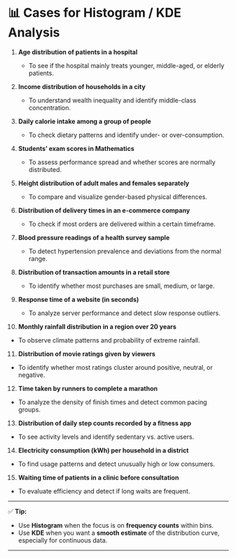 # 📊 Cases for Histogram / KDE Analysis

1. **Age distribution of patients in a hospital**

   * To see if the hospital mainly treats younger, middle-aged, or elderly patients.

2. **Income distribution of households in a city**

   * To understand wealth inequality and identify middle-class concentration.

3. **Daily calorie intake among a group of people**

   * To check dietary patterns and identify under- or over-consumption.

4. **Students’ exam scores in Mathematics**

   * To assess performance spread and whether scores are normally distributed.

5. **Height distribution of adult males and females separately**

   * To compare and visualize gender-based physical differences.

6. **Distribution of delivery times in an e-commerce company**

   * To check if most orders are delivered within a certain timeframe.

7. **Blood pressure readings of a health survey sample**

   * To detect hypertension prevalence and deviations from the normal range.

8. **Distribution of transaction amounts in a retail store**

   * To identify whether most purchases are small, medium, or large.

9. **Response time of a website (in seconds)**

   * To analyze server performance and detect slow response outliers.

10. **Monthly rainfall distribution in a region over 20 years**

* To observe climate patterns and probability of extreme rainfall.

11. **Distribution of movie ratings given by viewers**

* To identify whether most ratings cluster around positive, neutral, or negative.

12. **Time taken by runners to complete a marathon**

* To analyze the density of finish times and detect common pacing groups.

13. **Distribution of daily step counts recorded by a fitness app**

* To see activity levels and identify sedentary vs. active users.

14. **Electricity consumption (kWh) per household in a district**

* To find usage patterns and detect unusually high or low consumers.

15. **Waiting time of patients in a clinic before consultation**

* To evaluate efficiency and detect if long waits are frequent.

---

✅ **Tip:**

* Use **Histogram** when the focus is on **frequency counts** within bins.
* Use **KDE** when you want a **smooth estimate** of the distribution curve, especially for continuous data.

---

